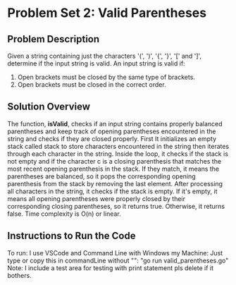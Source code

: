 # Problem Set 2: Valid Parentheses

## Problem Description
Given a string containing just the characters '(', ')', '{', '}', '[' and ']', determine if the input string is
valid. An input string is valid if:
1. Open brackets must be closed by the same type of brackets.
2. Open brackets must be closed in the correct order.

## Solution Overview
The function, **isValid**, checks if an input string contains properly balanced parentheses and keep track of opening parentheses encountered in the string and checks if they are closed properly. First It initializes an empty stack called stack to store characters encountered in the string then iterates through each character in the string. Inside the loop, it checks if the stack is not empty and if the character c is a closing parenthesis that matches the most recent opening parenthesis in the stack. If they match, it means the parentheses are balanced, so it pops the corresponding opening parenthesis from the stack by removing the last element. After processing all characters in the string, it checks if the stack is empty. If it's empty, it means all opening parentheses were properly closed by their corresponding closing parentheses, so it returns true. Otherwise, it returns false. Time complexity is O(n) or linear.

## Instructions to Run the Code
To run: I use VSCode and Command Line with Windows my Machine: Just type or copy this in commandLine without "": "go run valid_parentheses.go" Note: I include a test area for testing with print statement pls delete if it bothers.